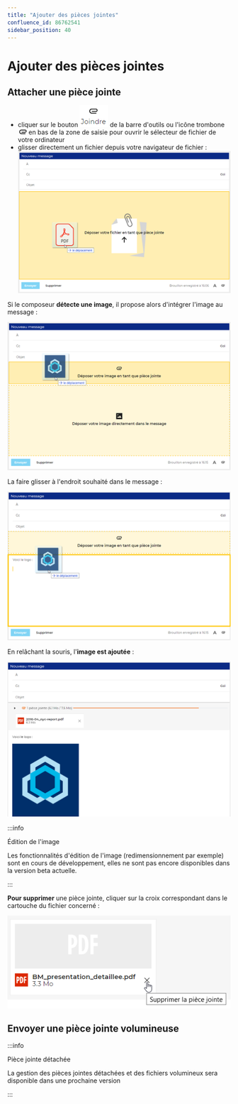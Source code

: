 ```yaml
---
title: "Ajouter des pièces jointes"
confluence_id: 86762541
sidebar_position: 40
---
```

# Ajouter des pièces jointes

## Attacher une pièce jointe

- cliquer sur le bouton ![](../../attachments/86762541/86764462.png) de la barre d'outils ou l'icône trombone ![](../../attachments/86762541/86764456.png) en bas de la zone de saisie pour ouvrir le sélecteur de fichier de votre ordinateur
- glisser directement un fichier depuis votre navigateur de fichier :![](../../attachments/86762541/86764461.png)

Si le composeur **détecte une image**, il propose alors d'intégrer l'image au message :

![](../../attachments/86762541/86764460.png)

La faire glisser à l'endroit souhaité dans le message :

![](../../attachments/86762541/86764459.png)

En relâchant la souris, l'**image est ajoutée** :

![](../../attachments/86762541/86764458.png)


:::info

Édition de l'image

Les fonctionnalités d'édition de l'image (redimensionnement par exemple) sont en cours de développement, elles ne sont pas encore disponibles dans la version beta actuelle.

:::


**Pour supprimer** une pièce jointe, cliquer sur la croix correspondant dans le cartouche du fichier concerné :

![](../../attachments/86762541/86764457.png)

## Envoyer une pièce jointe volumineuse


:::info

Pièce jointe détachée

La gestion des pièces jointes détachées et des fichiers volumineux sera disponible dans une prochaine version

:::

